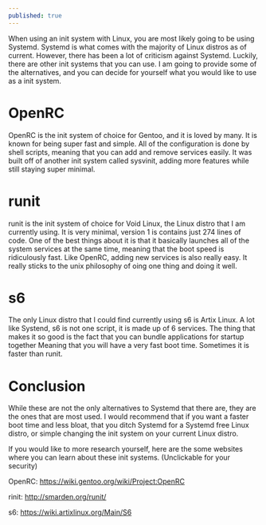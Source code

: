 ```yaml
---
published: true
---
```


When using an init system with Linux, you are most likely going to be using Systemd. Systemd is what comes with the majority of Linux distros as of current. However, there has been a lot of criticism against Systemd. Luckily, there are other init systems that you can use. I am going to provide some of the alternatives, and you can decide for yourself what you would like to use as a init system. 

# OpenRC 

OpenRC is the init system of choice for Gentoo, and it is loved by many. It is known for being super fast and simple. All of the configuration is done by shell scripts, meaning that you can add and remove services easily. It was built off of another init system called sysvinit, adding more features while still staying super minimal. 

# runit

runit is the init system of choice for Void Linux, the Linux distro that I am currently using. It is very minimal, version 1 is contains just 274 lines of code. One of the best things about it is that it basically launches all of the system services at the same time, meaning that the boot speed is ridiculously fast. Like OpenRC, adding new services is also really easy. It really sticks to the unix philosophy of oing one thing and doing it well. 

# s6

The only Linux distro that I could find currently using s6 is Artix Linux. A lot like Systend, s6 is not one script, it is made up of 6 services. The thing that makes it so good is the fact that you can bundle applications for startup together Meaning that you will have a very fast boot time. Sometimes it is faster than runit. 

# Conclusion 

While these are not the only alternatives to Systemd that there are, they are the ones that are most used. I would recommend that if you want a faster boot time and less bloat, that you ditch Systemd for a Systemd free Linux distro, or simple changing the init system on your current Linux distro. 

If you would like to more research yourself, here are the some websites where you can learn about these init systems. (Unclickable for your security) 

OpenRC: https://wiki.gentoo.org/wiki/Project:OpenRC

rinit: http://smarden.org/runit/

s6: https://wiki.artixlinux.org/Main/S6
